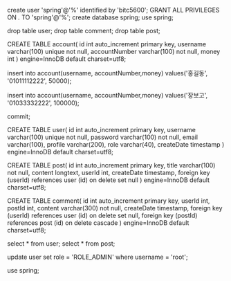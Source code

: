 create user 'spring'@'%' identified by 'bitc5600';
GRANT ALL PRIVILEGES ON *.* TO 'spring'@'%';
create database spring;
use spring;

drop table user;
drop table comment;
drop table post;

CREATE TABLE account(
	id int auto_increment primary key,
    username varchar(100) unique not null,
	accountNumber varchar(100) not null,
    money int
) engine=InnoDB default charset=utf8;

insert into account(username, accountNumber,money)
values('홍길동', '01011112222', 50000);

insert into account(username, accountNumber,money)
values('장보고', '01033332222', 100000);

commit;

CREATE TABLE user(
	id int auto_increment primary key,
    username varchar(100) unique not null,
    password varchar(100) not null,
    email varchar(100),
    profile varchar(200),
    role varchar(40),
    createDate timestamp
) engine=InnoDB default charset=utf8;

CREATE TABLE post(
	id int auto_increment primary key,
    title varchar(100) not null,
    content longtext,
    userId int,
    createDate timestamp,
    foreign key (userId) references user (id) on delete set null
) engine=InnoDB default charset=utf8;

CREATE TABLE comment(
	id int auto_increment primary key,
    userId int,
    postId int,
    content varchar(300) not null,
    createDate timestamp,
    foreign key (userId) references user (id) on delete set null,
    foreign key (postId) references post (id) on delete cascade
) engine=InnoDB default charset=utf8;

select * from user;
select * from post;

update user set role = 'ROLE_ADMIN' where username = 'root';

use spring;